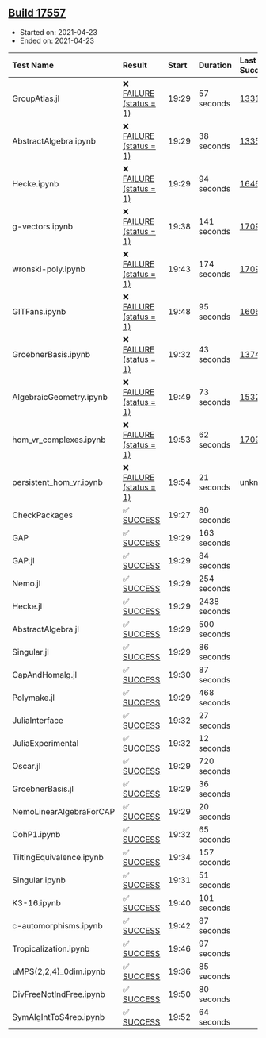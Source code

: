 ## [Build 17557](https://oscarci.mathematik.uni-kl.de/job/oscar/17557/)

* Started on: 2021-04-23
* Ended on: 2021-04-23

| Test Name    | Result | Start | Duration | Last Success | First Failure |
|:-------------|:-------|:------|:---------|:-------------|:--------------|
| GroupAtlas.jl | ❌ [FAILURE (status = 1)](https://oscarci.mathematik.uni-kl.de/job/oscar/17557/artifact/logs/build-17557/GroupAtlas.jl.log) | 19:29 | 57 seconds | [13311](https://oscarci.mathematik.uni-kl.de/job/oscar/13311/) | [13312](https://oscarci.mathematik.uni-kl.de/job/oscar/13312/) |
| AbstractAlgebra.ipynb | ❌ [FAILURE (status = 1)](https://oscarci.mathematik.uni-kl.de/job/oscar/17557/artifact/logs/build-17557/AbstractAlgebra.ipynb.log) | 19:29 | 38 seconds | [13355](https://oscarci.mathematik.uni-kl.de/job/oscar/13355/) | [13356](https://oscarci.mathematik.uni-kl.de/job/oscar/13356/) |
| Hecke.ipynb | ❌ [FAILURE (status = 1)](https://oscarci.mathematik.uni-kl.de/job/oscar/17557/artifact/logs/build-17557/Hecke.ipynb.log) | 19:29 | 94 seconds | [16463](https://oscarci.mathematik.uni-kl.de/job/oscar/16463/) | [16464](https://oscarci.mathematik.uni-kl.de/job/oscar/16464/) |
| g-vectors.ipynb | ❌ [FAILURE (status = 1)](https://oscarci.mathematik.uni-kl.de/job/oscar/17557/artifact/logs/build-17557/g-vectors.ipynb.log) | 19:38 | 141 seconds | [17099](https://oscarci.mathematik.uni-kl.de/job/oscar/17099/) | [17100](https://oscarci.mathematik.uni-kl.de/job/oscar/17100/) |
| wronski-poly.ipynb | ❌ [FAILURE (status = 1)](https://oscarci.mathematik.uni-kl.de/job/oscar/17557/artifact/logs/build-17557/wronski-poly.ipynb.log) | 19:43 | 174 seconds | [17098](https://oscarci.mathematik.uni-kl.de/job/oscar/17098/) | [17099](https://oscarci.mathematik.uni-kl.de/job/oscar/17099/) |
| GITFans.ipynb | ❌ [FAILURE (status = 1)](https://oscarci.mathematik.uni-kl.de/job/oscar/17557/artifact/logs/build-17557/GITFans.ipynb.log) | 19:48 | 95 seconds | [16068](https://oscarci.mathematik.uni-kl.de/job/oscar/16068/) | [16069](https://oscarci.mathematik.uni-kl.de/job/oscar/16069/) |
| GroebnerBasis.ipynb | ❌ [FAILURE (status = 1)](https://oscarci.mathematik.uni-kl.de/job/oscar/17557/artifact/logs/build-17557/GroebnerBasis.ipynb.log) | 19:32 | 43 seconds | [13748](https://oscarci.mathematik.uni-kl.de/job/oscar/13748/) | [13749](https://oscarci.mathematik.uni-kl.de/job/oscar/13749/) |
| AlgebraicGeometry.ipynb | ❌ [FAILURE (status = 1)](https://oscarci.mathematik.uni-kl.de/job/oscar/17557/artifact/logs/build-17557/AlgebraicGeometry.ipynb.log) | 19:49 | 73 seconds | [15322](https://oscarci.mathematik.uni-kl.de/job/oscar/15322/) | [15323](https://oscarci.mathematik.uni-kl.de/job/oscar/15323/) |
| hom_vr_complexes.ipynb | ❌ [FAILURE (status = 1)](https://oscarci.mathematik.uni-kl.de/job/oscar/17557/artifact/logs/build-17557/hom_vr_complexes.ipynb.log) | 19:53 | 62 seconds | [17099](https://oscarci.mathematik.uni-kl.de/job/oscar/17099/) | [17100](https://oscarci.mathematik.uni-kl.de/job/oscar/17100/) |
| persistent_hom_vr.ipynb | ❌ [FAILURE (status = 1)](https://oscarci.mathematik.uni-kl.de/job/oscar/17557/artifact/logs/build-17557/persistent_hom_vr.ipynb.log) | 19:54 | 21 seconds | unknown | unknown |
| CheckPackages | ✅ [SUCCESS](https://oscarci.mathematik.uni-kl.de/job/oscar/17557/artifact/logs/build-17557/CheckPackages.log) | 19:27 | 80 seconds |  |  |
| GAP | ✅ [SUCCESS](https://oscarci.mathematik.uni-kl.de/job/oscar/17557/artifact/logs/build-17557/GAP.log) | 19:29 | 163 seconds |  |  |
| GAP.jl | ✅ [SUCCESS](https://oscarci.mathematik.uni-kl.de/job/oscar/17557/artifact/logs/build-17557/GAP.jl.log) | 19:29 | 84 seconds |  |  |
| Nemo.jl | ✅ [SUCCESS](https://oscarci.mathematik.uni-kl.de/job/oscar/17557/artifact/logs/build-17557/Nemo.jl.log) | 19:29 | 254 seconds |  |  |
| Hecke.jl | ✅ [SUCCESS](https://oscarci.mathematik.uni-kl.de/job/oscar/17557/artifact/logs/build-17557/Hecke.jl.log) | 19:29 | 2438 seconds |  |  |
| AbstractAlgebra.jl | ✅ [SUCCESS](https://oscarci.mathematik.uni-kl.de/job/oscar/17557/artifact/logs/build-17557/AbstractAlgebra.jl.log) | 19:29 | 500 seconds |  |  |
| Singular.jl | ✅ [SUCCESS](https://oscarci.mathematik.uni-kl.de/job/oscar/17557/artifact/logs/build-17557/Singular.jl.log) | 19:29 | 86 seconds |  |  |
| CapAndHomalg.jl | ✅ [SUCCESS](https://oscarci.mathematik.uni-kl.de/job/oscar/17557/artifact/logs/build-17557/CapAndHomalg.jl.log) | 19:30 | 87 seconds |  |  |
| Polymake.jl | ✅ [SUCCESS](https://oscarci.mathematik.uni-kl.de/job/oscar/17557/artifact/logs/build-17557/Polymake.jl.log) | 19:29 | 468 seconds |  |  |
| JuliaInterface | ✅ [SUCCESS](https://oscarci.mathematik.uni-kl.de/job/oscar/17557/artifact/logs/build-17557/JuliaInterface.log) | 19:32 | 27 seconds |  |  |
| JuliaExperimental | ✅ [SUCCESS](https://oscarci.mathematik.uni-kl.de/job/oscar/17557/artifact/logs/build-17557/JuliaExperimental.log) | 19:32 | 12 seconds |  |  |
| Oscar.jl | ✅ [SUCCESS](https://oscarci.mathematik.uni-kl.de/job/oscar/17557/artifact/logs/build-17557/Oscar.jl.log) | 19:29 | 720 seconds |  |  |
| GroebnerBasis.jl | ✅ [SUCCESS](https://oscarci.mathematik.uni-kl.de/job/oscar/17557/artifact/logs/build-17557/GroebnerBasis.jl.log) | 19:29 | 36 seconds |  |  |
| NemoLinearAlgebraForCAP | ✅ [SUCCESS](https://oscarci.mathematik.uni-kl.de/job/oscar/17557/artifact/logs/build-17557/NemoLinearAlgebraForCAP.log) | 19:29 | 20 seconds |  |  |
| CohP1.ipynb | ✅ [SUCCESS](https://oscarci.mathematik.uni-kl.de/job/oscar/17557/artifact/logs/build-17557/CohP1.ipynb.log) | 19:32 | 65 seconds |  |  |
| TiltingEquivalence.ipynb | ✅ [SUCCESS](https://oscarci.mathematik.uni-kl.de/job/oscar/17557/artifact/logs/build-17557/TiltingEquivalence.ipynb.log) | 19:34 | 157 seconds |  |  |
| Singular.ipynb | ✅ [SUCCESS](https://oscarci.mathematik.uni-kl.de/job/oscar/17557/artifact/logs/build-17557/Singular.ipynb.log) | 19:31 | 51 seconds |  |  |
| K3-16.ipynb | ✅ [SUCCESS](https://oscarci.mathematik.uni-kl.de/job/oscar/17557/artifact/logs/build-17557/K3-16.ipynb.log) | 19:40 | 101 seconds |  |  |
| c-automorphisms.ipynb | ✅ [SUCCESS](https://oscarci.mathematik.uni-kl.de/job/oscar/17557/artifact/logs/build-17557/c-automorphisms.ipynb.log) | 19:42 | 87 seconds |  |  |
| Tropicalization.ipynb | ✅ [SUCCESS](https://oscarci.mathematik.uni-kl.de/job/oscar/17557/artifact/logs/build-17557/Tropicalization.ipynb.log) | 19:46 | 97 seconds |  |  |
| uMPS(2,2,4)_0dim.ipynb | ✅ [SUCCESS](https://oscarci.mathematik.uni-kl.de/job/oscar/17557/artifact/logs/build-17557/uMPS-2-2-4-_0dim.ipynb.log) | 19:36 | 85 seconds |  |  |
| DivFreeNotIndFree.ipynb | ✅ [SUCCESS](https://oscarci.mathematik.uni-kl.de/job/oscar/17557/artifact/logs/build-17557/DivFreeNotIndFree.ipynb.log) | 19:50 | 80 seconds |  |  |
| SymAlgIntToS4rep.ipynb | ✅ [SUCCESS](https://oscarci.mathematik.uni-kl.de/job/oscar/17557/artifact/logs/build-17557/SymAlgIntToS4rep.ipynb.log) | 19:52 | 64 seconds |  |  |
